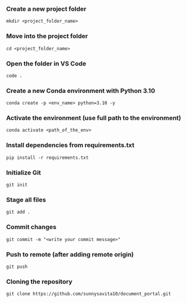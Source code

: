 ### Create a new project folder
```
mkdir <project_folder_name>
```
### Move into the project folder
```
cd <project_folder_name>
```
### Open the folder in VS Code
```
code .
```
### Create a new Conda environment with Python 3.10
```
conda create -p <env_name> python=3.10 -y
```
### Activate the environment (use full path to the environment)
```
conda activate <path_of_the_env>
```
### Install dependencies from requirements.txt
```
pip install -r requirements.txt
```
### Initialize Git
```
git init
```
### Stage all files
```
git add .
```
### Commit changes
```
git commit -m "<write your commit message>"
```
### Push to remote (after adding remote origin)
```
git push
```
### Cloning the repository
```
git clone https://github.com/sunnysavita10/document_portal.git
```
